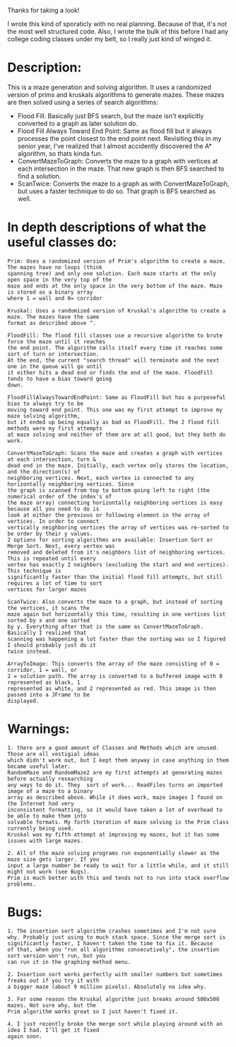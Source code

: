 Thanks for taking a look!

I wrote this kind of sporaticly with no real planning. Because of that, it's not the most well structured code. Also, I wrote
the bulk of this before I had any college coding classes under my belt, so I really just kind of winged it. 

# Description:
This is a maze generation and solving algorithm. It uses a randomized version of prims and kruskals algorithms to generate mazes. These mazes are then solved using a series of search algorithms: 
- Flood Fill: Basically just BFS search, but the maze isn't explicitly converted to a graph as later solution do. 
- Flood Fill Always Toward End Point: Same as flood fill but it always processes the point closest to the end point next. Revisiting this in my senior year, I've realized that I almost accidently discovered the A* algorithm, so thats kinda fun.
- ConvertMazeToGraph: Converts the maze to a graph with vertices at each intersection in the maze. That new graph is then BFS searched to find a solution. 
- ScanTwice: Converts the maze to a graph as with ConvertMazeToGraph, but uses a faster technique to do so. That graph is BFS searched as well.


# In depth descriptions of what the useful classes do: 

	Prim: Uses a randomized version of Prim's algorithm to create a maze. The mazes have no loops (think
	spanning tree) and only one solution. Each maze starts at the only open space in the very top of the
	maze and ends at the only space in the very bottom of the maze. Maze is stored as a binary array 
	where 1 = wall and 0= corridor
	
	Kruskal: Uses a randomized version of Kruskal's algorithm to create a maze. The mazes have the same 
	format as described above ^.

	FloodFill: The flood fill classes use a recursive algorithm to brute force the maze until it reaches
	the end point. The algorithm calls itself every time it reaches some sort of turn or intersection. 
	At the end, the current "search thread" will terminate and the next one in the queue will go until 
	it either hits a dead end or finds the end of the maze. FloodFill tends to have a bias toward going 
	down.

	FloodFillAlwaysTowardEndPoint: Same as FloodFill but has a purposeful bias to always try to be 
	moving toward end point. This one was my first attempt to improve my maze solving algorithm, 
	but it ended up being equally as bad as FloodFill. The 2 flood fill methods were my first attempts 
	at maze solving and neither of them are at all good, but they both do work.

	ConvertMazeToGraph: Scans the maze and creates a graph with vertices at each intersection, turn & 
	dead end in the maze. Initially, each vertex only stores the location, and the direction(s) of 
	neighboring vertices. Next, each vertex is connected to any horizontally neighboring vertices. Since
	the graph is scanned from top to bottom going left to right (the numerical order of the index's of 
	the maze array) connecting horizontally neighboring vertices is easy because all you need to do is 
	look at either the previous or following element in the array of vertices. In order to connect 
	vertically neighboring vertices the array of vertices was re-sorted to be order by their y values. 
	2 options for sorting algorithms are available: Insertion Sort or Merge Sort. Next, every vertex was 
	removed and deleted from it's neighbors list of neighboring vertices. This is repeated until every 
	vertex has exactly 2 neighbors (excluding the start and end vertices). This technique is 
	significantly faster than the initial flood fill attempts, but still requires a lot of time to sort 
	vertices for larger mazes

	ScanTwice: Also converts the maze to a graph, but instead of sorting the vertices, it scans the 
	maze again but horizontally this time, resulting in one vertices list sorted by x and one sorted 
	by y. Everything after that is the same as ConvertMazeToGraph. Basically I realized that 
	scanning was happening a lot faster than the sorting was so I figured I should probably just do it 
	twice instead.

	ArrayToImage: This converts the array of the maze consisting of 0 = corridor, 1 = wall, or 
	2 = solution path. The array is converted to a buffered image with 0 represented as black, 1 
	represented as white, and 2 represented as red. This image is then passed into a JFrame to be 
	displayed.

# Warnings: 

	1. there are a good amount of Classes and Methods which are unused. Those are all vestigial ideas 
	which didn't work out, but I kept them anyway in case anything in them became useful later. 
	RandomMaze and RandomMaze2 are my first attempts at generating mazes before actually researching 
	any ways to do it. They  sort of work... ReadFiles turns an imported image of a maze to a binary
	array as described above. While it does work, maze images I found on the Internet had very 
	inconsistent formatting, so it would have taken a lot of overhead to be able to make them into 
	solvable formats. My forth iteration of maze solving is the Prim class currently being used. 
	Kruskal was my fifth attempt at improving my mazes, but it has some issues with large mazes.
		
	2. All of the maze solving programs run exponentially slower as the maze size gets larger. If you 
	input a large number be ready to wait for a little while, and it still might not work (see Bugs). 
	Prim is much better with this and tends not to run into stack overflow problems. 
 
# Bugs: 

	1. The insertion sort algorithm crashes sometimes and I'm not sure why. Probably just using to much stack space. Since the merge sort is 
	significantly faster, I haven't taken the time to fix it. Because 
	of that, when you "run all algorithms consecutively", the insertion sort version won't run, but you 
	can run it in the graphing method menu.

	2. Insertion sort works perfectly with smaller numbers but sometimes freaks out if you try it with
	a bigger maze (about 9 million pixels). Absolutely no idea why.

	3. For some reason the Kruskal algorithm just breaks around 500x500 mazes. Not sure why, but the 
	Prim algorithm works great so I just haven't fixed it.

	4. I just recently broke the merge sort while playing around with an idea I had. I’ll get it fixed 
	again soon.
